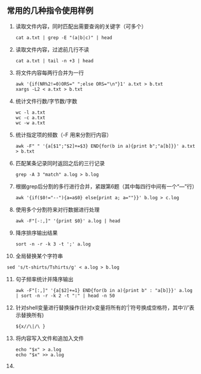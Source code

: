 ## 常用的几种指令使用样例

1. 读取文件内容，同时匹配出需要查询的关键字（可多个）

   ```shell
   cat a.txt | grep -E "(a|b|c)" | head
   ```

2. 读取文件内容，过滤前几行不读

   ```shell
   cat a.txt | tail -n +3 | head
   ```

3. 将文件内容每两行合并为一行

   ```shell
   awk '{if(NR%2!=0)ORS=" ";else ORS="\n"}1' a.txt > b.txt
   xargs -L2 < a.txt > b.txt
   ```

4. 统计文件行数/字节数/字数

   ```shell
   wc -l a.txt
   wc -c a.txt
   wc -w a.txt
   ```

5. 统计指定项的频数（-F 用来分割行内容）

   ```shell
   awk -F" " '{a[$1";"$2]+=$3} END{for(b in a){print b";"a[b]}}' a.txt > b.txt
   ```

6. 匹配某条记录同时返回之后的三行记录

   ```shell
   grep -A 3 "match" a.log > b.log
   ```

7. 根据grep后分割的多行进行合并，紧跟第6题（其中每四行中间有一个“—”行）

   ```shell
   awk '{if($0!="--"){a=a$0} else{print a; a=""}}' b.log > c.log
   ```

8. 使用多个分割符来对行数据进行处理

   ```shell
   awk -F"[-:,]" '{print $0}' a.log | head
   ```

9. 降序排序输出结果

   ```shell
   sort -n -r -k 3 -t ';' a.log
   ```

10. 全局替换某个字符串

   ```shell
   sed 's/t-shirts/Tshirts/g' < a.log > b.log
   ```

11. 句子频率统计并降序输出

    ```shell
    awk -F"[:,]" '{a[$2]+=1} END{for(b in a){print b" : "a[b]}}' a.log | sort -n -r -k 2 -t ":" | head -n 50
    ```

12. 针对shell变量进行替换操作(针对x变量将所有的‘|’符号换成空格符，其中‘//’表示替换所有)

    ```shell
    ${x//\|/\ }
    ```

13. 将内容写入文件和追加入文件

    ```shell
    echo "$x" > a.log
    echo "$x" >> a.log
    ```

14. 
